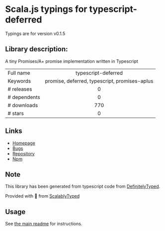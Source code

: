 
# Scala.js typings for typescript-deferred

Typings are for version v0.1.5

## Library description:
A tiny Promises/A+ promise implementation written in Typescript

|                    |                 |
| ------------------ | :-------------: |
| Full name          | typescript-deferred |
| Keywords           | promise, deferred, typescript, promises-aplus |
| # releases         | 0 |
| # dependents       | 0 |
| # downloads        | 770 |
| # stars            | 0 |

## Links
- [Homepage](https://github.com/DirtyHairy/typescript-deferred)
- [Bugs](https://github.com/DirtyHairy/typescript-deferred/issues)
- [Repository](https://github.com/DirtyHairy/typescript-deferred)
- [Npm](https://www.npmjs.com/package/typescript-deferred)
    


## Note
This library has been generated from typescript code from [DefinitelyTyped](https://definitelytyped.org).

Provided with :purple_heart: from [ScalablyTyped](https://github.com/oyvindberg/ScalablyTyped)

## Usage
See [the main readme](../../readme.md) for instructions.


